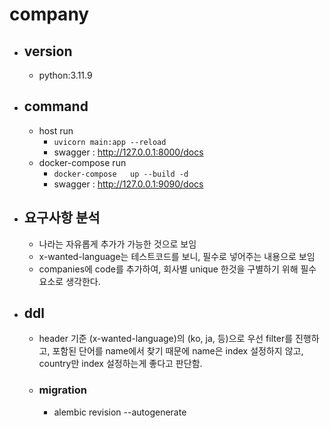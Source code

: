 # company

- ## version
  - python:3.11.9

- ## command
  - host run
    - ```uvicorn main:app --reload```
    - swagger : http://127.0.0.1:8000/docs
  - docker-compose run
    - ```docker-compose   up --build -d```
    - swagger : http://127.0.0.1:9090/docs

- ## 요구사항 분석
  - 나라는 자유롭게 추가가 가능한 것으로 보임
  - x-wanted-language는 테스트코드를 보니, 필수로 넣어주는 내용으로 보임
  - companies에 code를 추가하여, 회사별 unique 한것을 구별하기 위해 필수요소로 생각한다.

- ## ddl
  - header 기준 (x-wanted-language)의 (ko, ja, 등)으로 우선 filter를 진행하고, 포함된 단어를 name에서 찾기 때문에 name은 index 설정하지 않고, country만 index 설정하는게 좋다고 판단함.
  - ### migration
    - alembic revision --autogenerate

